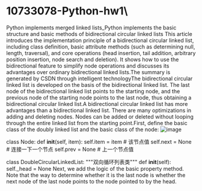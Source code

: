 # 10733078-Python-hw1\
Python implements merged linked lists_Python implements the basic structure and basic methods of bidirectional circular linked lists This article introduces the implementation principle of a bidirectional circular linked list, including class definition, basic attribute methods (such as determining null, length, traversal), and core operations (head insertion, tail addition, arbitrary position insertion, node search and deletion). It shows how to use the bidirectional feature to simplify node operations and discusses its advantages over ordinary bidirectional linked lists.The summary is generated by CSDN through intelligent technologyThe bidirectional circular linked list is developed on the basis of the bidirectional linked list. The last node of the bidirectional linked list points to the starting node, and the previous node of the starting node points to the last node, thus obtaining a bidirectional circular linked list.A bidirectional circular linked list has more advantages than a bidirectional linked list. There are many optimizations in adding and deleting nodes. Nodes can be added or deleted without looping through the entire linked list from the starting point.First, define the basic class of the doubly linked list and the basic class of the node: ![image](https://github.com/user-attachments/assets/21f6f0ec-99fc-47f0-a498-339205fab86e)

class Node:
    def __init__(self, item):
        self.item = item  # 该节点值
        self.next = None   # 连接一下一个节点
        self.prev = None  # 上一个节点值
 
 
class DoubleCircularLinkedList:
    """双向循环列表类"""
    def __init__(self):
        self._head = None
Next, we add the logic of the basic property method. Note that the way to determine whether it is the last node is whether the next node of the last node points to the node pointed to by the head.
